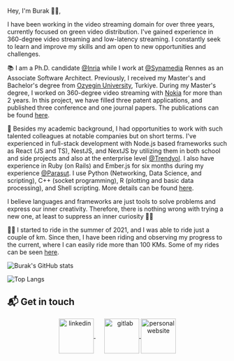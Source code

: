 Hey, I'm Burak 👋🏻,

I have been working in the video streaming domain for over three years, currently focused on green video distribution. I've gained experience in 360-degree video streaming and low-latency streaming. I constantly seek to learn and improve my skills and am open to new opportunities and challenges.

📚 I am a Ph.D. candidate [@Inria](https://team.inria.fr/ermine/) while I work at [@Synamedia](https://www.synamedia.com/) Rennes as an Associate Software Architect. Previously, I received my Master's and Bachelor's degree from [Ozyegin University](https://www.ozyegin.edu.tr/en), Turkiye. During my Master's degree, I worked on 360-degree video streaming with [Nokia](https://www.bell-labs.com/) for more than 2 years. In this project, we have filled three patent applications, and published three conference and one journal papers. The publications can be found [here](https://burak-kara.dev/academic).

💼 Besides my academic background, I had opportunities to work with such talented colleagues at notable companies but on short terms. I've experienced in full-stack development with Node.js based frameworks such as React (JS and TS), NestJS, and NextJS by utilizing them in both school and side projects and also at the enterprise level [@Trendyol](https://github.com/trendyol). I also have experience in Ruby (on Rails) and Ember.js for six months during my experience [@Parasut](https://github.com/parasutcom). I use Python (Networking, Data Science, and scripting), C++ (socket programming), R (plotting and basic data processing), and Shell scripting. More details can be found [here](https://burak-kara.dev/experience). 

I believe languages and frameworks are just tools to solve problems and express our inner creativity. Therefore, there is nothing wrong with trying a new one, at least to suppress an inner curiosity 🤙🤙

🚴‍♂️ I started to ride in the summer of 2021, and I was able to ride just a couple of km. Since then, I have been riding and observing my progress to the current, where I can easily ride more than 100 KMs. Some of my rides can be seen [here](https://burak-kara.dev/social). 

![Burak's GitHub stats](https://github-readme-stats.vercel.app/api?username=burak-kara&count_private=true&show_icons=true&theme=apprentice)

![Top Langs](https://github-readme-stats.vercel.app/api/top-langs/?username=burak-kara&hide=html,c,scss,css,jupyter%20notebook,cmake,perl,v,verilog&layout=compact&theme=apprentice)

## 📬 Get in touch
<p align="center">
  <a href="https://www.linkedin.com/in/burak--kara" target="_blank" rel="noopener noreferrer" style="margin-right:20px">
    <img align="center" src="https://www.vectorlogo.zone/logos/linkedin/linkedin-icon.svg" alt="linkedin" height="80" width="80" />
  </a>
  <a href="https://gitlab.com/burak.kara" target="_blank" rel="noopener noreferrer">
    <img align="center" src="https://www.vectorlogo.zone/logos/gitlab/gitlab-icon.svg" alt="gitlab" height="80" width="80" />
  </a>
  <a href="https://burak-kara.dev/" target="_blank" rel="noopener noreferrer">
    <img align="center" src="https://burak-kara.dev/images/icons/apple-icon-60x60.png" alt="personal website" height="80" width="80" />
  </a>
</p>
